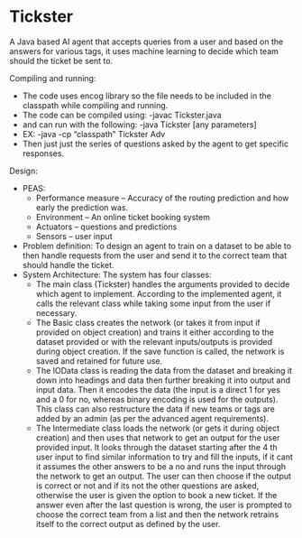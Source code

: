 # Tickster
A Java based AI agent that accepts queries from a user and based on the answers for various tags, it uses machine learning to decide which team should the ticket be sent to.

Compiling and running:
- The code uses encog library so the file needs to be included in the classpath while compiling and running.
- The code can be compiled using:
-javac <classpath> Tickster.java
- and can run with the following:
-java <classpath> Tickster [any parameters]
- EX: -java -cp “classpath” Tickster Adv
- Then just just the series of questions asked by the agent to get specific responses.
  
Design:
- PEAS:
  - Performance measure – Accuracy of the routing prediction and how early the
prediction was.
  - Environment – An online ticket booking system
  - Actuators – questions and predictions
  - Sensors – user input
- Problem definition: To design an agent to train on a dataset to be able to then
handle requests from the user and send it to the correct team that should handle
the ticket.
- System Architecture: The system has four classes:
  - The main class (Tickster) handles the arguments provided to decide which agent to
implement. According to the implemented agent, it calls the relevant class
while taking some input from the user if necessary.
  - The Basic class creates the network (or takes it from input if provided on
object creation) and trains it either according to the dataset provided or
with the relevant inputs/outputs is provided during object creation. If the
save function is called, the network is saved and retained for future use.
  - The IOData class is reading the data from the dataset and breaking it down
into headings and data then further breaking it into output and input data.
Then it encodes the data (the input is a direct 1 for yes and a 0 for no,
whereas binary encoding is used for the outputs). This class can also
restructure the data if new teams or tags are added by an admin (as per the
advanced agent requirements).
  - The Intermediate class loads the network (or gets it during object creation)
and then uses that network to get an output for the user provided input. It
looks through the dataset starting after the 4 th user input to find similar
information to try and fill the inputs, if it cant it assumes the other
answers to be a no and runs the input through the network to get an output.
The user can then choose if the output is correct or not and if its not the
other questions are asked, otherwise the user is given the option to book a
new ticket. If the answer even after the last question is wrong, the user is
prompted to choose the correct team from a list and then the network retrains
itself to the correct output as defined by the user.
